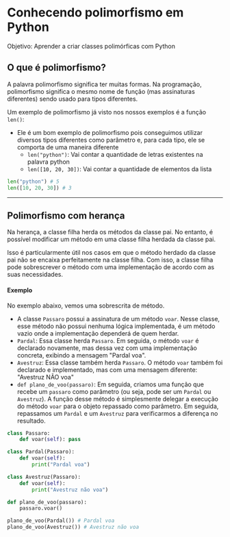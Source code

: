 # Conhecendo polimorfismo em Python

Objetivo: Aprender a criar classes polimórficas com Python

## O que é polimorfismo?

A palavra polimorfismo significa ter muitas formas. Na programação, polimorfismo significa o mesmo nome de função (mas assinaturas diferentes) sendo usado para tipos diferentes.

Um exemplo de polimorfismo já visto nos nossos exemplos é a função `len()`:
- Ele é um bom exemplo de polimorfismo pois conseguimos utilizar diversos tipos diferentes como parâmetro e, para cada tipo, ele se comporta de uma maneira diferente
  - `len("python")`: Vai contar a quantidade de letras existentes na palavra python
  - `len([10, 20, 30])`: Vai contar a quantidade de elementos da lista
```py
len("python") # 5
len([10, 20, 30]) # 3
```

------------------------------------------------

## Polimorfismo com herança

Na herança, a classe filha herda os métodos da classe pai. No entanto, é possível modificar um método em uma classe filha herdada da classe pai. 

Isso é particularmente útil nos casos em que o método herdado da classe pai não se encaixa perfeitamente na classe filha. Com isso, a classe filha pode sobrescrever o método com uma implementação de acordo com as suas necessidades.

#### Exemplo
No exemplo abaixo, vemos uma sobrescrita de método.
- A classe `Passaro` possui a assinatura de um método `voar`. Nesse classe, esse método não possui nenhuma lógica implementada, é um método vazio onde a implementação dependerá de quem herdar.
- `Pardal`: Essa classe herda `Passaro`. Em seguida, o método `voar` é declarado novamente, mas dessa vez com uma implementação concreta, exibindo a mensagem "Pardal voa".
- `Avestruz`: Essa classe também herda `Passaro`. O método `voar` também foi declarado e implementado, mas com uma mensagem diferente: "Avestruz NÃO voa"
- `def plano_de_voo(passaro)`: Em seguida, criamos uma função que recebe um `passaro` como parâmetro (ou seja, pode ser um `Pardal` ou `Avestruz`). A função desse método é simplesmente delegar a execução do método `voar` para o objeto repassado como parâmetro. Em seguida, repassamos um `Pardal` e um `Avestruz` para verificarmos a diferença no resultado.
```py
class Passaro:
    def voar(self): pass

class Pardal(Passaro):
    def voar(self): 
        print("Pardal voa")

class Avestruz(Passaro):
    def voar(self): 
        print("Avestruz não voa")

def plano_de_voo(passaro):
    passaro.voar()

plano_de_voo(Pardal()) # Pardal voa
plano_de_voo(Avestruz()) # Avestruz não voa
```